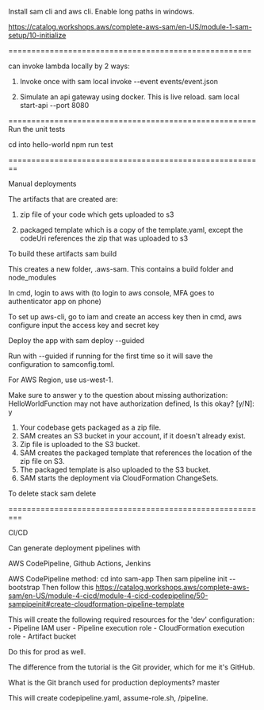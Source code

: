 Install sam cli and aws cli.
Enable long paths in windows.

https://catalog.workshops.aws/complete-aws-sam/en-US/module-1-sam-setup/10-initialize

=====================================================

can invoke lambda locally by 2 ways:

1. Invoke once with
  sam local invoke --event events/event.json

2. Simulate an api gateway using docker. This is live reload.
  sam local start-api --port 8080

======================================================
Run the unit tests

cd into hello-world
  npm run test

========================================================

Manual deployments

The artifacts that are created are:

1. zip file of your code which gets uploaded to s3

2. packaged template which is a copy of the template.yaml, except the codeUri references the zip that was uploaded to s3

To build these artifacts
  sam build

This creates a new folder, .aws-sam. This contains a build folder and node_modules

In cmd, login to aws with (to login to aws console, MFA goes to authenticator app on phone)

To set up aws-cli, go to iam and create an access key
then in cmd, 
  aws configure
input the access key and secret key

Deploy the app with
  sam deploy --guided

Run with --guided if running for the first time so it will save the configuration to samconfig.toml.

For AWS Region, use us-west-1.

Make sure to answer y to the question about missing authorization: HelloWorldFunction may not have authorization defined, Is this okay? [y/N]: y

  1. Your codebase gets packaged as a zip file.
  2. SAM creates an S3 bucket in your account, if it doesn't already exist.
  3. Zip file is uploaded to the S3 bucket.
  4. SAM creates the packaged template that references the location of the zip file on S3.
  5. The packaged template is also uploaded to the S3 bucket.
  6. SAM starts the deployment via CloudFormation ChangeSets.

To delete stack
  sam delete


=========================================================

CI/CD

Can generate deployment pipelines with

AWS CodePipeline, Github Actions, Jenkins

AWS CodePipeline method:
cd into sam-app
Then
  sam pipeline init --bootstrap
Then follow this
  https://catalog.workshops.aws/complete-aws-sam/en-US/module-4-cicd/module-4-cicd-codepipeline/50-sampipeinit#create-cloudformation-pipeline-template

This will create the following required resources for the 'dev' configuration:
        - Pipeline IAM user
        - Pipeline execution role
        - CloudFormation execution role
        - Artifact bucket

Do this for prod as well.

The difference from the tutorial is the Git provider, which for me it's GitHub.

What is the Git branch used for production deployments? master

This will create codepipeline.yaml, assume-role.sh, /pipeline.